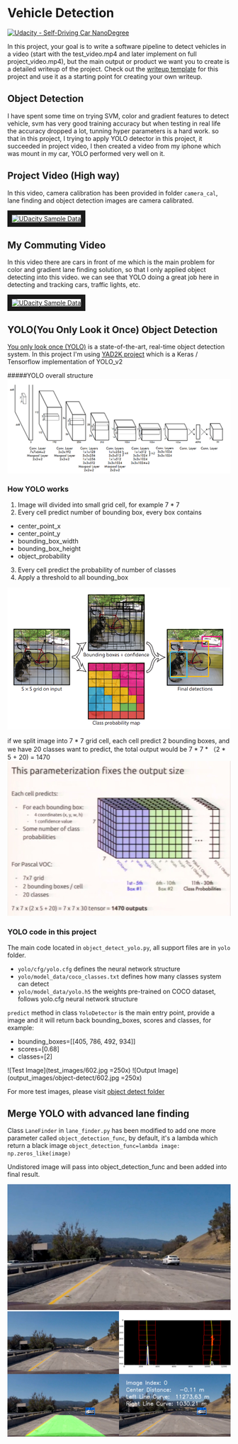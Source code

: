# Vehicle Detection
[![Udacity - Self-Driving Car NanoDegree](https://s3.amazonaws.com/udacity-sdc/github/shield-carnd.svg)](http://www.udacity.com/drive)


In this project, your goal is to write a software pipeline to detect vehicles in a video (start with the test_video.mp4 and later implement on full project_video.mp4), but the main output or product we want you to create is a detailed writeup of the project.  Check out the [writeup template](https://github.com/udacity/CarND-Vehicle-Detection/blob/master/writeup_template.md) for this project and use it as a starting point for creating your own writeup.  

## Object Detection
I have spent some time on trying SVM, color and gradient features to detect vehicle, 
svm has very good training accuracy but when testing in real life the accuracy dropped a lot,
tunning hyper parameters is a hard work. so that in this project, I trying to apply YOLO
detector in this project, it succeeded in project video, I then created a video from my iphone
which was mount in my car, YOLO performed very well on it.

## Project Video (High way)
In this video, camera calibration has been provided in folder `camera_cal`, lane finding and 
object detection images are camera calibrated.

<a href="http://www.youtube.com/watch?feature=player_embedded&v=Fi9j5cr_qEk" target="_blank">
<img src="http://img.youtube.com/vi/Fi9j5cr_qEk/0.jpg" alt="UDacity Sample Data" width="960" height="540" border="10" /></a>



## My Commuting Video
In this video there are cars in front of me which is the main problem for color and gradient
lane finding solution, so that I only applied object detecting into this video. we can see that
YOLO doing a great job here in detecting and tracking cars, traffic lights, etc.

<a href="http://www.youtube.com/watch?feature=player_embedded&v=Fi9j5cr_qEk" target="_blank">
<img src="http://img.youtube.com/vi/Fi9j5cr_qEk/0.jpg" alt="UDacity Sample Data" width="960" height="540" border="10" /></a>


## YOLO(You Only Look it Once) Object Detection 
[You only look once (YOLO)](https://pjreddie.com/darknet/yolo/) is a state-of-the-art, 
real-time object detection system. In this project I'm using [YAD2K project](https://github.com/allanzelener/YAD2K)
which is a Keras / Tensorflow implementation of YOLO_v2

#####YOLO overall structure
![YOLO_Overall_Structure](other_images/YOLO_NN.png)

### How YOLO works
1. Image will divided into small grid cell, for example 7 * 7
2. Every cell predict number of bounding box, every box contains
  - center_point_x
  - center_point_y
  - bounding_box_width
  - bounding_box_height
  - object_probability 
3. Every cell predict the probability of number of classes
4. Apply a threshold to all bounding_box

![YOLO_Demo](other_images/YOLO_Demo.png)

if we split image into 7 * 7 grid cell, each cell predict 2 bounding boxes, and we have 20 classes want to predict,
the total output would be 7 * 7 * （2 * 5 + 20) = 1470
![YOLO_Parameters](other_images/YOLO_Parameters.jpeg)

### YOLO code in this project
The main code located in `object_detect_yolo.py`, all support files are in `yolo` folder.
- `yolo/cfg/yolo.cfg` defines the neural network structure
- `yolo/model_data/coco_classes.txt` defines how many classes system can detect
- `yolo/model_data/yolo.h5` the weights pre-trained on COCO dataset, follows yolo.cfg neural network structure

`predict` method in class `YoloDetector` is the main entry point, provide a image and it will 
return back bounding_boxes, scores and classes, for example:
- bounding_boxes=[[405, 786, 492, 934]]
- scores=[0.68]
- classes=[2]

![Test Image](test_images/602.jpg =250x) ![Output Image](output_images/object-detect/602.jpg =250x)

For more test images, please visit [object detect folder](output_images/object-detect/)

## Merge YOLO with advanced lane finding
Class `LaneFinder` in `lane_finder.py` has been modified to add one more parameter called `object_detection_func`,
by default, it's a lambda which return a black image ```object_detection_func=lambda image: np.zeros_like(image)```

Undistored image will pass into object_detection_func and been added into final result.

![Test Image](test_images/602.jpg)
![Combined Result](output_images/lane/combine_602.jpg.png)

